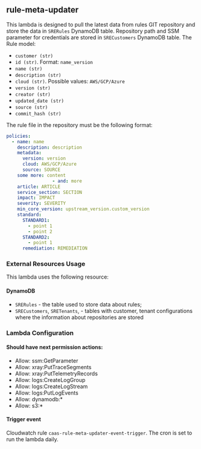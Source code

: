 ## rule-meta-updater

This lambda is designed to pull the latest data from rules GIT repository and
store the data in `SRERules` DynamoDB table. Repository path and SSM parameter
for credentials are stored in `SRECustomers` DynamoDB table. The Rule model:

* `customer (str)`
* `id (str)`. Format: `name_version`
* `name (str)`
* `description (str)`
* `cloud (str)`. Possible values: `AWS/GCP/Azure`
* `version (str)`
* `creator (str)`
* `updated_date (str)`
* `source (str)`
* `commit_hash (str)`

The rule file in the repository must be the following format:

```yaml
policies:
  - name: name
    description: description
    metadata:
      version: version
      cloud: AWS/GCP/Azure
      source: SOURCE
    some more: content
                 - and: more
    article: ARTICLE
    service_section: SECTION
    impact: IMPACT
    severity: SEVERITY
    min_core_version: upstream_version.custom_version
    standard:
      STANDARD1:
        - point 1
        - point 2
      STANDARD2:
        - point 1
      remediation: REMEDIATION
```

### External Resources Usage

This lambda uses the following resource:

#### DynamoDB

* `SRERules` - the table used to store data about rules;
* `SRECustomers`, `SRETenants`, - tables with customer, tenant
  configurations where the information about repositories are stored

### Lambda Configuration

#### Should have next permission actions:
- Allow: ssm:GetParameter
- Allow: xray:PutTraceSegments
- Allow: xray:PutTelemetryRecords
- Allow: logs:CreateLogGroup
- Allow: logs:CreateLogStream
- Allow: logs:PutLogEvents
- Allow: dynamodb:*
- Allow: s3:*

#### Trigger event

Cloudwatch rule `caas-rule-meta-updater-event-trigger`. The cron is set to run
the lambda daily.
